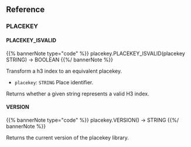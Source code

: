 ## Reference

### PLACEKEY

#### PLACEKEY_ISVALID

{{% bannerNote type="code" %}}
placekey.PLACEKEY_ISVALID(placekey STRING) -> BOOLEAN
{{%/ bannerNote %}}

Transform a h3 index to an equivalent placekey.

* `placekey`: `STRING` Place identifier.

Returns whether a given string represents a valid H3 index.

#### VERSION

{{% bannerNote type="code" %}}
placekey.VERSION() -> STRING
{{%/ bannerNote %}}

Returns the current version of the placekey library.